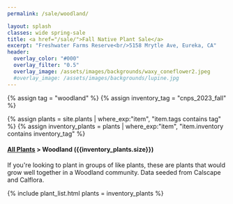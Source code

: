 ```yaml
---
permalink: /sale/woodland/

layout: splash
classes: wide spring-sale
title: <a href="/sale/">Fall Native Plant Sale</a> 
excerpt: "Freshwater Farms Reserve<br/>5158 Mrytle Ave, Eureka, CA"
header:
  overlay_color: "#000"
  overlay_filter: "0.5"
  overlay_image: /assets/images/backgrounds/waxy_coneflower2.jpeg
  #overlay_image: /assets/images/backgrounds/lupine.jpg
---
```


<!-- Jekyll 3.9 doesnt support and/or in where_exp so we have to do this the messy way -->

{% assign tag = "woodland" %}
{% assign inventory_tag = "cnps_2023_fall" %}

{% assign plants = site.plants | where_exp:"item",
    "item.tags contains tag" %}
{% assign inventory_plants = plants | where_exp:"item",
    "item.inventory contains inventory_tag" %}

<div class="subheading">
    <h4><a href="/sale/all/">All Plants</a> >  Woodland ({{inventory_plants.size}})</h4>
    <p class="notice">
        If you're looking to plant in groups of like plants, these are plants that would grow well together in a Woodland community. Data seeded from Calscape and Calflora.
    </p>
</div>

{% include plant_list.html 
    plants = inventory_plants
%}






